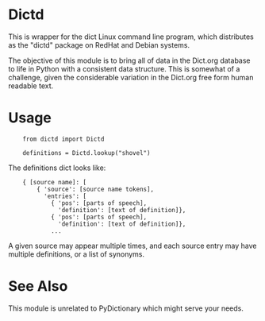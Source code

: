 # Dictd

This is wrapper for the dict Linux command line program, which distributes as the
"dictd" package on RedHat and Debian systems.

The objective of this module is to bring all of data in the Dict.org database to
life in Python with a consistent data structure. This is somewhat of a challenge,
given the considerable variation in the Dict.org free form human readable text.


# Usage

```
    from dictd import Dictd

    definitions = Dictd.lookup("shovel")
```

The definitions dict looks like:

```
    { [source name]: [
        { 'source': [source name tokens],
          'entries': [
            { 'pos': [parts of speech],
              'definition': [text of definition]},
            { 'pos': [parts of speech],
              'definition': [text of definition]},
            ...
```

A given source may appear multiple times, and each source entry may have multiple
definitions, or a list of synonyms.


# See Also

This module is unrelated to PyDictionary which might serve your needs.
